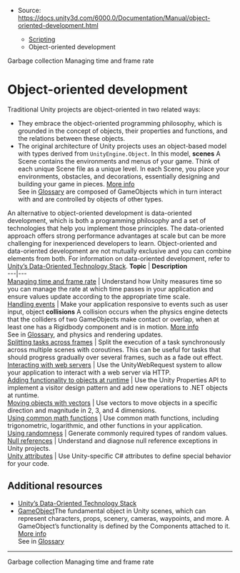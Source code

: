 * Source: https://docs.unity3d.com/6000.0/Documentation/Manual/object-oriented-development.html

  * [Scripting](https://docs.unity3d.com/6000.0/Documentation/Manual/scripting.html)
  * Object-oriented development


[](https://docs.unity3d.com/6000.0/Documentation/Manual/dotnet-garbage-collection.html)
Garbage collection
[](https://docs.unity3d.com/6000.0/Documentation/Manual/managing-time-and-frame-rate.html)
Managing time and frame rate
# Object-oriented development
Traditional Unity projects are object-oriented in two related ways:
  * They embrace the object-oriented programming philosophy, which is grounded in the concept of objects, their properties and functions, and the relations between these objects.
  * The original architecture of Unity projects uses an object-based model with types derived from `UnityEngine.Object`. In this model, **scenes** A Scene contains the environments and menus of your game. Think of each unique Scene file as a unique level. In each Scene, you place your environments, obstacles, and decorations, essentially designing and building your game in pieces. [More info](https://docs.unity3d.com/6000.0/Documentation/Manual/CreatingScenes.html)  
See in [Glossary](https://docs.unity3d.com/6000.0/Documentation/Manual/Glossary.html#Scene) are composed of GameObjects which in turn interact with and are controlled by objects of other types.


An alternative to object-oriented development is data-oriented development, which is both a programming philosophy and a set of technologies that help you implement those principles. The data-oriented approach offers strong performance advantages at scale but can be more challenging for inexperienced developers to learn.
Object-oriented and data-oriented development are not mutually exclusive and you can combine elements from both. For information on data-oriented development, refer to [Unity’s Data-Oriented Technology Stack](https://unity.com/dots).
**Topic** | **Description**  
---|---  
[Managing time and frame rate](https://docs.unity3d.com/6000.0/Documentation/Manual/managing-time-and-frame-rate.html) | Understand how Unity measures time so you can manage the rate at which time passes in your application and ensure values update according to the appropriate time scale.  
[Handling events](https://docs.unity3d.com/6000.0/Documentation/Manual/event-handling.html) | Make your application responsive to events such as user input, object **collisions** A collision occurs when the physics engine detects that the colliders of two GameObjects make contact or overlap, when at least one has a Rigidbody component and is in motion. [More info](https://docs.unity3d.com/6000.0/Documentation/Manual/CollidersOverview.html)  
See in [Glossary](https://docs.unity3d.com/6000.0/Documentation/Manual/Glossary.html#Collision), and physics and rendering updates.  
[Splitting tasks across frames](https://docs.unity3d.com/6000.0/Documentation/Manual/Coroutines.html) | Split the execution of a task synchronously across multiple scenes with coroutines. This can be useful for tasks that should progress gradually over several frames, such as a fade out effect.  
[Interacting with web servers](https://docs.unity3d.com/6000.0/Documentation/Manual/web-request.html) | Use the UnityWebRequest system to allow your application to interact with a web server via HTTP.  
[Adding functionality to objects at runtime](https://docs.unity3d.com/6000.0/Documentation/Manual/properties.html) | Use the Unity Properties API to implement a visitor design pattern and add new operations to .NET objects at runtime.  
[Moving objects with vectors](https://docs.unity3d.com/6000.0/Documentation/Manual/scripting-vectors.html) | Use vectors to move objects in a specific direction and magnitude in 2, 3, and 4 dimensions.  
[Using common math functions](https://docs.unity3d.com/6000.0/Documentation/Manual/class-Mathf.html) | Use common math functions, including trigonometric, logarithmic, and other functions in your application.  
[Using randomness](https://docs.unity3d.com/6000.0/Documentation/Manual/class-Random.html) | Generate commonly required types of random values.  
[Null references](https://docs.unity3d.com/6000.0/Documentation/Manual/null-reference-exception.html) | Understand and diagnose null reference exceptions in Unity projects.  
[Unity attributes](https://docs.unity3d.com/6000.0/Documentation/Manual/unity-attributes.html) | Use Unity-specific C# attributes to define special behavior for your code.  
## Additional resources
  * [Unity’s Data-Oriented Technology Stack](https://unity.com/dots)
  * [GameObject](https://docs.unity3d.com/6000.0/Documentation/Manual/class-GameObject.html)The fundamental object in Unity scenes, which can represent characters, props, scenery, cameras, waypoints, and more. A GameObject’s functionality is defined by the Components attached to it. [More info](https://docs.unity3d.com/6000.0/Documentation/Manual/class-GameObject.html)  
See in [Glossary](https://docs.unity3d.com/6000.0/Documentation/Manual/Glossary.html#GameObject)


* * *
[](https://docs.unity3d.com/6000.0/Documentation/Manual/dotnet-garbage-collection.html)
Garbage collection
[](https://docs.unity3d.com/6000.0/Documentation/Manual/managing-time-and-frame-rate.html)
Managing time and frame rate
